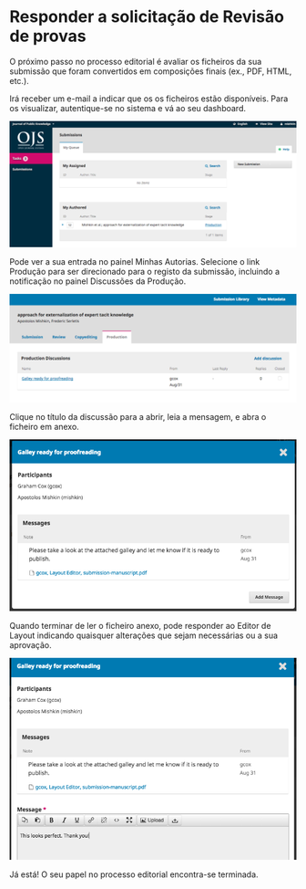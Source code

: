 # Responder a solicitação de Revisão de provas

O próximo passo no processo editorial é avaliar os ficheiros da sua submissão que foram convertidos em composições finais (ex., PDF, HTML, etc.). 

Irá receber um e-mail a indicar que os os ficheiros estão disponíveis. Para os visualizar, autentique-se no sistema e vá ao seu dashboard.

![](learning-ojs-3-au-production-dashboard.png)

Pode ver a sua entrada no painel Minhas Autorias. Selecione o link Produção para ser direcionado para o registo da submissão, incluindo a notificação no painel Discussões da Produção.

![](learning-ojs-3-au-production-record.png)

Clique no título da discussão para a abrir, leia a mensagem, e abra o ficheiro em anexo.

![](learning-ojs-3-au-production-message.png)

Quando terminar de ler o ficheiro anexo, pode responder ao Editor de Layout indicando quaisquer alterações que sejam necessárias ou a sua aprovação. 

![](learning-ojs-3-au-production-message2.png)

Já está! O seu papel no processo editorial encontra-se terminada.